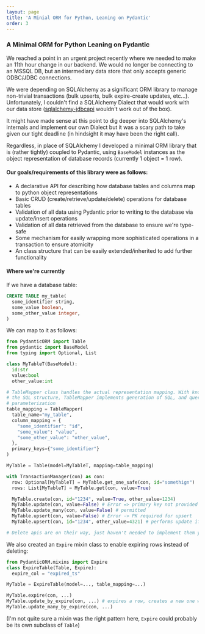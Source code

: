 ```yaml
---
layout: page
title: 'A Minial ORM for Python, Leaning on Pydantic' 
order: 3
---
```


### A Minimal ORM for Python Leaning on Pydantic
We reached a point in an urgent project recently where we needed to make an 11th hour change in our backend. We would no longer be connecting to an MSSQL DB, but an intermediary data store that only accepts generic ODBC/JDBC connections.

We were depending on SQLAlchemy as a significant ORM library to manage non-trivial transactions (bulk upserts, bulk expire-create updates, etc...). Unfortunately, I couldn't find a SQLAlchemy Dialect that would work with our data store ([sqlalchemy-jdbcapi](https://pypi.org/project/sqlalchemy-jdbcapi/) wouldn't work out of the box).

It might have made sense at this point to dig deeper into SQLAlchemy's internals and implement our own Dialect but it was a scary path to take given our tight deadline (in hindsight it may have been the right call).

Regardless, in place of SQLAlchemy I developed a minimal ORM library that is (rather tightly) coupled to Pydantic, using `BaseModel` instances as the object representation of database records (currently 1 object = 1 row).

#### Our goals/requirements of this library were as follows:
- A declarative API for describing how database tables and columns map to python object representations
- Basic CRUD (create/retrieve/update/delete) operations for database tables
- Validation of all data using Pydantic prior to writing to the database via update/insert operations
- Validation of all data retrieved from the database to ensure we're type-safe
- Some mechanism for easily wrapping more sophisticated operations in a transaction to ensure atomicity
- An class structure that can be easily extended/inherited to add further functionality

#### Where we're currently
If we have a database table:
```SQL
CREATE TABLE my_table(
  some_identifier string,
  some_value boolean,
  some_other_value integer,
)
```
We can map to it as follows:
```python
from PydanticORM import Table
from pydantic import BaseModel
from typing import Optional, List

class MyTableT(BaseModel):
  id:str
  value:bool
  other_value:int

# TableMapper class handles the actual representation mapping. With knowledge of
# the SQL structure, TableMapper implements generation of SQL, and query 
# parameterization
table_mapping = TableMapper(
  table_name="my_table",
  column_mapping = {
    "some_identifier": "id",
    "some_value": "value",
    "some_other_value": "other_value",
  },
  primary_keys={"some_identifier"}
)

MyTable = Table(model=MyTableT, mapping=table_mapping)

with TransactionManager(con) as con:
  row: Optional[MyTableT] = MyTable.get_one_safe(con, id="somethign")
  rows: List[MyTableT] = MyTable.get(con, value=True)

  MyTable.create(con, id="1234", value=True, other_value=1234)
  MyTable.update(con, value=False) # Error => primary key not provided
  MyTable.update_many(con, value=False) # permitted
  MyTable.upsert(con, value=False) # Error -> PK required for upsert
  MyTable.upsert(con, id="1234", other_value=4321) # performs update if row w/ pk exists, otherwise inserts

# Delete apis are on their way, just haven't needed to implement them yet...
```
We also created an `Expire` mixin class to enable expiring rows instead of deleting:
```python
from PydanticORM.mixins import Expire
class ExpireTable(Table, Expire):
  expire_col = "expired_ts"

MyTable = ExpireTable(model=..., table_mapping=...)

MyTable.expire(con, ...)
MyTable.update_by_expire(con, ...) # expires a row, creates a new one with the provided updates
MyTable.update_many_by_expire(con, ...)
```
(I'm not quite sure a mixin was the right pattern here, `Expire` could probably be its own subclass of `Table`)
